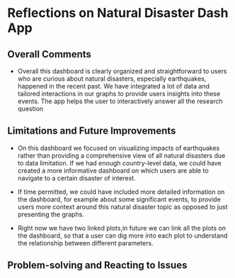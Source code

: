 # Reflections on Natural Disaster Dash App

## Overall Comments
- Overall this dashboard is clearly organized and straightforward to users who are curious about natural disasters, especially earthquakes, happened in the recent past. We have integrated a lot of data and tailored interactions in our graphs to provide users insights into these events. The app helps the user to interactively answer all the research question

## Limitations and Future Improvements
- On this dashboard we focused on visualizing impacts of earthquakes rather than providing a comprehensive view of all natural disasters due to data limitation. If we had enough country-level data, we could have created a more informative dashboard on which users are able to navigate to a certain disaster of interest.
- If time permitted, we could have included more detailed information on the dashboard, for example about some significant events, to provide users more context around this natural disaster topic as opposed to just presenting the graphs.

- Right now we have two linked plots,in future we can link all the plots on the dashboard, so that a user can dig more into each plot to understand the relationship between different parameters.


## Problem-solving and Reacting to Issues
